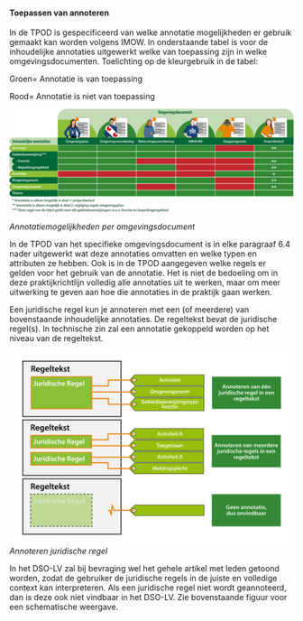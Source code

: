 #### Toepassen van annoteren

In de TPOD is gespecificeerd van welke annotatie mogelijkheden er gebruik
gemaakt kan worden volgens IMOW. In onderstaande tabel is voor de inhoudelijke
annotaties uitgewerkt welke van toepassing zijn in welke omgevingsdocumenten.
Toelichting op de kleurgebruik in de tabel:

Groen= Annotatie is van toepassing

Rood= Annotatie is niet van toepassing

![](media/301631163216OverzichtInhoudelijkeAnnotaties.png)

*Annotatiemogelijkheden per omgevingsdocument*

In de TPOD van het specifieke omgevingsdocument is in elke paragraaf 6.4 nader
uitgewerkt wat deze annotaties omvatten en welke typen en attributen ze hebben.
Ook is in de TPOD aangegeven welke regels er gelden voor het gebruik van de
annotatie. Het is niet de bedoeling om in deze praktijkrichtlijn volledig alle
annotaties uit te werken, maar om meer uitwerking te geven aan hoe die
annotaties in de praktijk gaan werken.

Een juridische regel kun je annoteren met een (of meerdere) van bovenstaande
inhoudelijke annotaties. De regeltekst bevat de juridische regel(s). In
technische zin zal een annotatie gekoppeld worden op het niveau van de
regeltekst.

![](media/3016ToepassenAnnoteren.png)
*Annoteren juridische regel*

In het DSO-LV zal bij bevraging wel het gehele artikel met leden getoond worden,
zodat de gebruiker de juridische regels in de juiste en volledige context kan
interpreteren. Als een juridische regel niet wordt geannoteerd, dan is deze ook
niet vindbaar in het DSO-LV. Zie bovenstaande figuur voor een schematische
weergave.